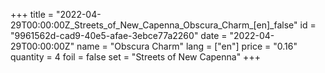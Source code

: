 +++
title = "2022-04-29T00:00:00Z_Streets_of_New_Capenna_Obscura_Charm_[en]_false"
id = "9961562d-cad9-40e5-afae-3ebce77a2260"
date = "2022-04-29T00:00:00Z"
name = "Obscura Charm"
lang = ["en"]
price = "0.16"
quantity = 4
foil = false
set = "Streets of New Capenna"
+++
